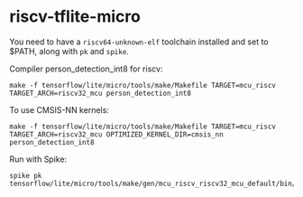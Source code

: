 # riscv-tflite-micro

You need to have a `riscv64-unknown-elf` toolchain installed and set to $PATH, along with `pk` and `spike`. 

Compiler person_detection_int8 for riscv:
```
make -f tensorflow/lite/micro/tools/make/Makefile TARGET=mcu_riscv TARGET_ARCH=riscv32_mcu person_detection_int8
```
To use CMSIS-NN kernels:
```
make -f tensorflow/lite/micro/tools/make/Makefile TARGET=mcu_riscv TARGET_ARCH=riscv32_mcu OPTIMIZED_KERNEL_DIR=cmsis_nn person_detection_int8
```

Run with Spike:
```
spike pk tensorflow/lite/micro/tools/make/gen/mcu_riscv_riscv32_mcu_default/bin/person_detection_int8
```
